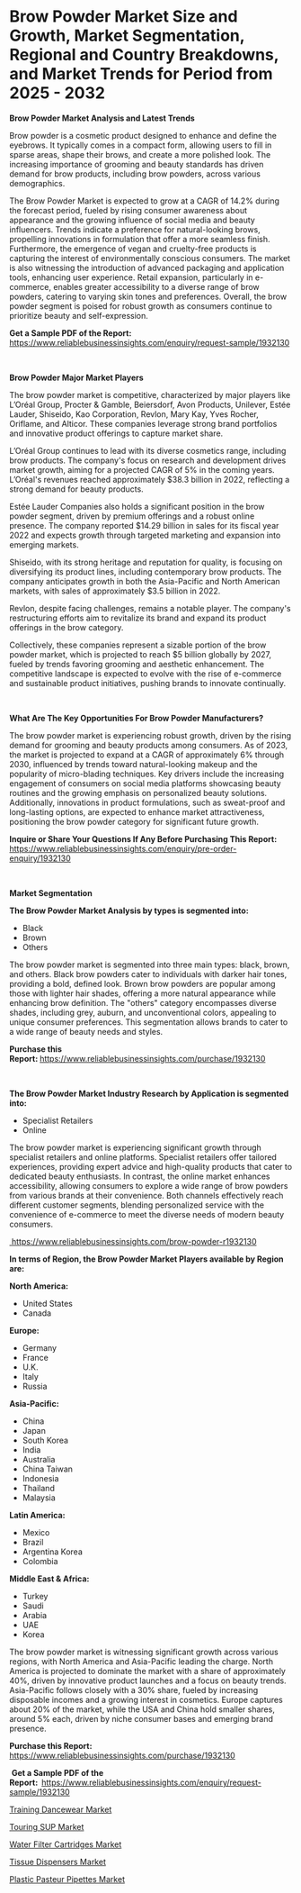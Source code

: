 <p><h1>Brow Powder Market Size and Growth, Market Segmentation, Regional and Country Breakdowns, and Market Trends for Period from 2025 -  2032</h1></p><p><strong>Brow Powder Market Analysis and Latest Trends</strong></p>
<p><p>Brow powder is a cosmetic product designed to enhance and define the eyebrows. It typically comes in a compact form, allowing users to fill in sparse areas, shape their brows, and create a more polished look. The increasing importance of grooming and beauty standards has driven demand for brow products, including brow powders, across various demographics.</p><p>The Brow Powder Market is expected to grow at a CAGR of 14.2% during the forecast period, fueled by rising consumer awareness about appearance and the growing influence of social media and beauty influencers. Trends indicate a preference for natural-looking brows, propelling innovations in formulation that offer a more seamless finish. Furthermore, the emergence of vegan and cruelty-free products is capturing the interest of environmentally conscious consumers. The market is also witnessing the introduction of advanced packaging and application tools, enhancing user experience. Retail expansion, particularly in e-commerce, enables greater accessibility to a diverse range of brow powders, catering to varying skin tones and preferences. Overall, the brow powder segment is poised for robust growth as consumers continue to prioritize beauty and self-expression.</p></p>
<p><strong>Get a Sample PDF of the Report:&nbsp;</strong> <a href="https://www.reliablebusinessinsights.com/enquiry/request-sample/1932130?utm_campaign=1113&utm_medium=2&utm_source=Github&utm_content=ia&utm_term=07022025&utm_id=brow-powder">https://www.reliablebusinessinsights.com/enquiry/request-sample/1932130</a></p>
<p>&nbsp;</p>
<p><strong>Brow Powder Major Market Players</strong></p>
<p><p>The brow powder market is competitive, characterized by major players like L’Oréal Group, Procter & Gamble, Beiersdorf, Avon Products, Unilever, Estée Lauder, Shiseido, Kao Corporation, Revlon, Mary Kay, Yves Rocher, Oriflame, and Alticor. These companies leverage strong brand portfolios and innovative product offerings to capture market share.</p><p>L’Oréal Group continues to lead with its diverse cosmetics range, including brow products. The company's focus on research and development drives market growth, aiming for a projected CAGR of 5% in the coming years. L’Oréal's revenues reached approximately $38.3 billion in 2022, reflecting a strong demand for beauty products.</p><p>Estée Lauder Companies also holds a significant position in the brow powder segment, driven by premium offerings and a robust online presence. The company reported $14.29 billion in sales for its fiscal year 2022 and expects growth through targeted marketing and expansion into emerging markets.</p><p>Shiseido, with its strong heritage and reputation for quality, is focusing on diversifying its product lines, including contemporary brow products. The company anticipates growth in both the Asia-Pacific and North American markets, with sales of approximately $3.5 billion in 2022.</p><p>Revlon, despite facing challenges, remains a notable player. The company's restructuring efforts aim to revitalize its brand and expand its product offerings in the brow category. </p><p>Collectively, these companies represent a sizable portion of the brow powder market, which is projected to reach $5 billion globally by 2027, fueled by trends favoring grooming and aesthetic enhancement. The competitive landscape is expected to evolve with the rise of e-commerce and sustainable product initiatives, pushing brands to innovate continually.</p></p>
<p>&nbsp;</p>
<p><strong>What Are The Key Opportunities For Brow Powder Manufacturers?</strong></p>
<p><p>The brow powder market is experiencing robust growth, driven by the rising demand for grooming and beauty products among consumers. As of 2023, the market is projected to expand at a CAGR of approximately 6% through 2030, influenced by trends toward natural-looking makeup and the popularity of micro-blading techniques. Key drivers include the increasing engagement of consumers on social media platforms showcasing beauty routines and the growing emphasis on personalized beauty solutions. Additionally, innovations in product formulations, such as sweat-proof and long-lasting options, are expected to enhance market attractiveness, positioning the brow powder category for significant future growth.</p></p>
<p><strong>Inquire or Share Your Questions If Any Before Purchasing This Report:</strong> <a href="https://www.reliablebusinessinsights.com/enquiry/pre-order-enquiry/1932130?utm_campaign=1113&utm_medium=2&utm_source=Github&utm_content=ia&utm_term=07022025&utm_id=brow-powder">https://www.reliablebusinessinsights.com/enquiry/pre-order-enquiry/1932130</a></p>
<p>&nbsp;</p>
<p><strong>Market Segmentation</strong></p>
<p><strong>The Brow Powder Market Analysis by types is segmented into:</strong></p>
<p><ul><li>Black</li><li>Brown</li><li>Others</li></ul></p>
<p><p>The brow powder market is segmented into three main types: black, brown, and others. Black brow powders cater to individuals with darker hair tones, providing a bold, defined look. Brown brow powders are popular among those with lighter hair shades, offering a more natural appearance while enhancing brow definition. The "others" category encompasses diverse shades, including grey, auburn, and unconventional colors, appealing to unique consumer preferences. This segmentation allows brands to cater to a wide range of beauty needs and styles.</p></p>
<p><strong>Purchase this Report:&nbsp;</strong><a href="https://www.reliablebusinessinsights.com/purchase/1932130?utm_campaign=1113&utm_medium=2&utm_source=Github&utm_content=ia&utm_term=07022025&utm_id=brow-powder">https://www.reliablebusinessinsights.com/purchase/1932130</a></p>
<p>&nbsp;</p>
<p><strong>The Brow Powder Market Industry Research by Application is segmented into:</strong></p>
<p><ul><li>Specialist Retailers</li><li>Online</li></ul></p>
<p><p>The brow powder market is experiencing significant growth through specialist retailers and online platforms. Specialist retailers offer tailored experiences, providing expert advice and high-quality products that cater to dedicated beauty enthusiasts. In contrast, the online market enhances accessibility, allowing consumers to explore a wide range of brow powders from various brands at their convenience. Both channels effectively reach different customer segments, blending personalized service with the convenience of e-commerce to meet the diverse needs of modern beauty consumers.</p></p>
<p><a href="https://www.reliablebusinessinsights.com/brow-powder-r1932130?utm_campaign=1113&utm_medium=2&utm_source=Github&utm_content=ia&utm_term=07022025&utm_id=brow-powder">&nbsp;https://www.reliablebusinessinsights.com/brow-powder-r1932130</a></p>
<p><strong>In terms of Region, the Brow Powder Market Players available by Region are:</strong></p>
<p>
    <p> <strong> North America: </strong>
        <ul>
            <li>United States</li>
            <li>Canada</li>
        </ul>
        </p> 
    <p> <strong> Europe: </strong>
        <ul>
            <li>Germany</li>
            <li>France</li>
            <li>U.K.</li>
            <li>Italy</li>
            <li>Russia</li>
        </ul>
        </p> 
    <p> <strong> Asia-Pacific: </strong>
        <ul>
            <li>China</li>
            <li>Japan</li>
            <li>South Korea</li>
            <li>India</li>
            <li>Australia</li>
            <li>China Taiwan</li>
            <li>Indonesia</li>
            <li>Thailand</li>
            <li>Malaysia</li>
        </ul>
        </p> 
    <p> <strong> Latin America: </strong>
        <ul>
            <li>Mexico</li>
            <li>Brazil</li>
            <li>Argentina Korea</li>
            <li>Colombia</li>
        </ul>
        </p> 
    <p> <strong> Middle East & Africa: </strong>
        <ul>
            <li>Turkey</li>
            <li>Saudi</li>
            <li>Arabia</li>
            <li>UAE</li>
            <li>Korea</li>
        </ul>
    </p>
    </p>
<p><p>The brow powder market is witnessing significant growth across various regions, with North America and Asia-Pacific leading the charge. North America is projected to dominate the market with a share of approximately 40%, driven by innovative product launches and a focus on beauty trends. Asia-Pacific follows closely with a 30% share, fueled by increasing disposable incomes and a growing interest in cosmetics. Europe captures about 20% of the market, while the USA and China hold smaller shares, around 5% each, driven by niche consumer bases and emerging brand presence.</p></p>
<p><strong>Purchase this Report: </strong><a href="https://www.reliablebusinessinsights.com/purchase/1932130?utm_campaign=1113&utm_medium=2&utm_source=Github&utm_content=ia&utm_term=07022025&utm_id=brow-powder">https://www.reliablebusinessinsights.com/purchase/1932130</a></p>
<p>&nbsp;<strong>Get a Sample PDF of the Report:&nbsp;&nbsp;</strong><a href="https://www.reliablebusinessinsights.com/enquiry/request-sample/1932130?utm_campaign=1113&utm_medium=2&utm_source=Github&utm_content=ia&utm_term=07022025&utm_id=brow-powder">https://www.reliablebusinessinsights.com/enquiry/request-sample/1932130</a></p>
<p><strong></strong></p>
<p><p><a href="https://github.com/leyesamilej/Market-Research-Report-List-1/blob/main/training-dancewear-market.md?utm_campaign=1113&utm_medium=2&utm_source=Github&utm_content=ia&utm_term=07022025&utm_id=brow-powder">Training Dancewear Market</a></p><p><a href="https://github.com/carylgrinko/Market-Research-Report-List-1/blob/main/touring-sup-market.md?utm_campaign=1113&utm_medium=2&utm_source=Github&utm_content=ia&utm_term=07022025&utm_id=brow-powder">Touring SUP Market</a></p><p><a href="https://github.com/guinoopandam/Market-Research-Report-List-1/blob/main/water-filter-cartridges-market.md?utm_campaign=1113&utm_medium=2&utm_source=Github&utm_content=ia&utm_term=07022025&utm_id=brow-powder">Water Filter Cartridges Market</a></p><p><a href="https://github.com/ziogaskangui96/Market-Research-Report-List-1/blob/main/tissue-dispensers-market.md?utm_campaign=1113&utm_medium=2&utm_source=Github&utm_content=ia&utm_term=07022025&utm_id=brow-powder">Tissue Dispensers Market</a></p><p><a href="https://github.com/rushanday/Market-Research-Report-List-1/blob/main/plastic-pasteur-pipettes-market.md?utm_campaign=1113&utm_medium=2&utm_source=Github&utm_content=ia&utm_term=07022025&utm_id=brow-powder">Plastic Pasteur Pipettes Market</a></p></p>